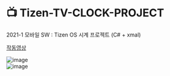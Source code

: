 # 📺 Tizen-TV-CLOCK-PROJECT
2021-1 모바일 SW : Tizen OS 시계 프로젝트 (C# + xmal)  

[작동영상](https://www.youtube.com/watch?v=6Tx-DN2cb1o)  

![image](https://user-images.githubusercontent.com/61939286/133056301-81ef6294-9c10-4f0a-9f3f-085f0a94bcf9.png)  
![image](https://user-images.githubusercontent.com/61939286/133056339-7a065410-6135-40cf-bbda-cc6558dce317.png)
